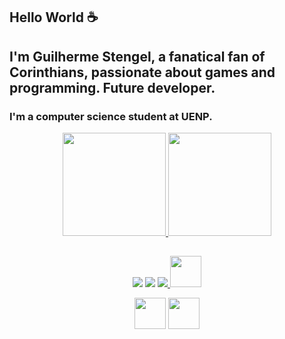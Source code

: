 ## Hello World ☕
## I'm Guilherme Stengel, a fanatical fan of Corinthians, passionate about games and programming. Future developer.
### I'm a computer science student at UENP.

<div align="center">
  <a href="https://github.com/guihsteengel">
  <img height="165em" src="https://github-readme-stats.vercel.app/api?username=guihsteengel&show_icons=true&theme=dark&include_all_commits=true&count_private=true"/>
  <img height="165em" src="https://github-readme-stats.vercel.app/api/top-langs/?username=guihsteengel&layout=compact&langs_count=7&theme=dark"/>
</div>

##

<div align="center"> 
  <a href="https://instagram.com/guiihstengel" target="_blank"><img src="https://img.shields.io/badge/-Instagram-%23E4405F?style=for-the-badge&logo=instagram&logoColor=white" target="_blank"></a>
  <a href="https://www.linkedin.com/in/guilherme-stengel-040306237/" target="_blank"><img src="https://img.shields.io/badge/-LinkedIn-%230077B5?style=for-the-badge&logo=linkedin&logoColor=white" target="_blank"></a> 
  <a href="Discord" alt="Stengel#6380">
    <img src="https://img.shields.io/badge/-Discord-6610F2?style=for-the-badge&logo=Discord&logoColor=FFFFFF&link=Stengel#6380"/>
    <a href="https://twitch.tv/walle1/" target="_blank"><img src="https://img.shields.io/twitch/status/walle1?style=social" width="50px"></a> 
  </a>
  </p>
  <img src="https://storage.googleapis.com/hcode.com.br/courses/65/logo_svg5fd776bc276da.svg" width="50px">
  <img src="https://www.tshirtgeek.com.br/wp-content/uploads/2021/03/com001.jpg" width="50px">
  </p>
</div>
